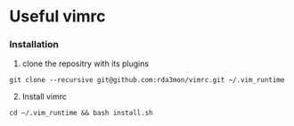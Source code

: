 # Useful vimrc

### Installation

1) clone the repositry with its plugins

`git clone --recursive git@github.com:rda3mon/vimrc.git ~/.vim_runtime`

2) Install vimrc

`cd ~/.vim_runtime && bash install.sh`
